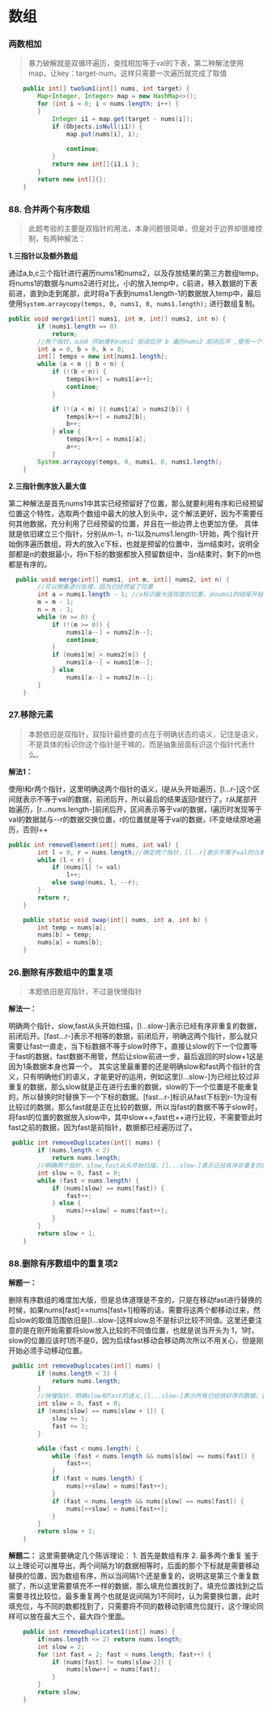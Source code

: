 # 数组

### 两数相加
> 暴力破解就是双循环遍历，查找相加等于val的下表，第二种解法使用map，让key：target-num，这样只需要一次遍历就完成了取值

```java
    public int[] twoSum1(int[] nums, int target) {
        Map<Integer, Integer> map = new HashMap<>();
        for (int i = 0; i < nums.length; i++) {
        }
            Integer i1 = map.get(target - nums[i]);
            if (Objects.isNull(i1)) {
                map.put(nums[i], i);
                
                continue;
            }
            return new int[]{i1,i };
        }
        return new int[]{};
    }

```

### 88. 合并两个有序数组

> 此题考验的主要是双指针的用法，本身问题很简单，但是对于边界却很难控制，有两种解法：

**1.三指针以及额外数组**

通过a,b,c三个指针进行遍历nums1和nums2，以及存放结果的第三方数组temp，将nums1的数据与nums2进行对比，小的放入temp中，c前进，移入数据的下表前进，直到b走到尾部，此时将a下表到nums1.length-1的数据放入temp中，最后使用```System.arraycopy(temps, 0, nums1, 0, nums1.length);``` 进行数组复制。

```java
public void merge1(int[] nums1, int m, int[] nums2, int n) {
        if (nums1.length == 0)
            return;
        //两个指针，a从0 开始便利nums1 前闭后开 b 遍历nums2 前闭后开 ,使用一个与nums1相同大小的数组存储，避免移动位置
        int a = 0, b = 0, k = 0;
        int[] temps = new int[nums1.length];
        while (a < m || b < n) {
            if (!(b < n)) {
                temps[k++] = nums1[a++];
                continue;
            }

            if (!(a < m) || nums1[a] > nums2[b]) {
                temps[k++] = nums2[b];
                b++;
            } else {
                temps[k++] = nums1[a];
                a++;
            }
        System.arraycopy(temps, 0, nums1, 0, nums1.length);
    }
```

**2.三指针倒序放入最大值**

 第二种解法是首先nums1中其实已经预留好了位置，那么就要利用有序和已经预留位置这个特性，选取两个数组中最大的放入到头中，这个解法更好，因为不需要任何其他数据，充分利用了已经预留的位置，并且在一些边界上也更加方便。
具体就是依旧建立三个指针，分别从m-1，n-1以及nums1.length-1开始，两个指针开始倒序遍历数组，将大的放入c下标，也就是预留的位置中，当m结束时，说明全部都是n的数据最小，将n下标的数据都放入预留数组中，当n结束时，剩下的m也都是有序的。

```java
  public void merge(int[] nums1, int m, int[] nums2, int n) {
        //可以倒着进行处理，因为已经预留了位置
        int a = nums1.length - 1; //a标识最大值存放的位置，从nums1的结尾开始
        m = m - 1;
        n = n - 1;
        while (n >= 0) {
            if (!(m >= 0)) {
                nums1[a--] = nums2[n--];
                continue;
            }
            if (nums1[m] > nums2[n]) {
                nums1[a--] = nums1[m--];
            } else
                nums1[a--] = nums2[n--];
        }
    }
```
### 27.移除元素
> 本题依旧是双指针，双指针最终要的点在于明确状态的语义，记住是语义，不是具体的标识你这个指针是干嘛的，而是抽象层面标识这个指针代表什么。

**解法1：**

使用l和r两个指针，这里明确这两个指针的语义，l是从头开始遍历，[l...r-]这个区间就表示不等于val的数据，前闭后开，所以最后的结果返回r就行了。r从尾部开始遍历，[r...nums.length-]前闭后开，区间表示等于val的数据，l遍历时发现等于val的数据就与--r的数据交换位置，r的位置就是等于val的数据，l不变继续原地遍历，否则l++
```java
public int removeElement(int[] nums, int val) {
        int l = 0, r = nums.length;//确定两个指针，[l..r]表示不等于val的元素，依次递增。r指针表示等于val的数据[r...nums.length-]，依次递减扩大
        while (l < r) {
            if (nums[l] != val)
                l++;
            else swap(nums, l, --r);
        }
        return r;
    }

    public static void swap(int[] nums, int a, int b) {
        int temp = nums[a];
        nums[b] = temp;
        nums[a] = nums[b];
    }
```

### 26.删除有序数组中的重复项
> 本题依旧是双指针，不过是快慢指针

**解法一：**

明确两个指针，slow,fast从头开始扫描，[l...slow-]表示已经有序非重复的数据，前闭后开。[fast...r-]表示不相等的数据，前闭后开，明确这两个指针，那么就只需要让fast一直走，当下标数据不等于slow时停下，直接让slow的下一个位置等于fast的数据，fast数据不用管，然后让slow前进一步，最后返回的时slow+1这是因为1条数据本身也算一个。
其实这里最重要的还是明确slow和fast两个指针的含义，只有明确他们的语义，才能更好的运用，例如这里[l...slow-]为已经比较过非重复的数据，那么slow就是正在进行去重的数据，slow的下一个位置是不能重复的，所以替换时时替换下一个下标的数据。[fast...r-]标识从fast下标到r-1为没有比较过的数据，那么fast就是正在比较的数据，所以当fast的数据不等于slow时，将fast的位置的数据放入slow中，其中slow++,fast也++进行比较，不需要管此时fast之前的数据，因为fast是前指针，数据都已经遍历过了。
```java
 public int removeDuplicates(int[] nums) {
        if (nums.length < 2)
            return nums.length;
        //明确两个指针，slow,fast从头开始扫描，[l...slow-]表示已经有序非重复的数据，前闭后开。[fast...r-]表示不相等的数据，前闭后开
        int slow = 0, fast = 0;
        while (fast < nums.length) {
            if (nums[slow] == nums[fast]) {
                fast++;
            } else {
                nums[++slow] = nums[fast++];
            }
        }
        return slow + 1;
    }
```
### 88.删除有序数组中的重复项2
**解题一：**

删除有序数组的难度加大版，但是总体道理是不变的，只是在移动fast进行替换的时候，如果nums[fast]==nums[fast+1]相等的话，需要将这两个都移动过来，然后slow的取值范围依旧是[l...slow-]这样slow总不是标识比较不同值。这里还要注意的是在刚开始需要将slow放入比较的不同值位置，也就是说当开头为 1，1时，slow的位置应该时1而不是0，因为后续fast移动会移动两次所以不用关心，但是刚开始必须手动移动位置。

```java
 public int removeDuplicates(int[] nums) {
        if (nums.length < 3) {
            return nums.length;
        }
        //快慢指针，明确slow和fast的语义,[l...slow-]表示所有已经排好序的数据。[fast...r-]标识未扫描过的数据
        int slow = 0, fast = 0;
        if (nums[slow] == nums[slow + 1]) {
            slow += 1;
            fast += 1;
        }

        while (fast < nums.length) {
            while (fast < nums.length && nums[slow] == nums[fast]) {
                fast++;
            }
            if (fast < nums.length) {
                nums[++slow] = nums[fast++];
            }
            if (fast < nums.length && nums[slow] == nums[fast]) {
                nums[++slow] = nums[fast++];
            }
        }
        return slow + 1;
    }
```
**解题二：**
这里需要确定几个陈诉理论：
    1. 首先是数组有序
    2. 最多两个重复
鉴于以上理论可以推导出，两个间隔为1的数据相等时，后面的那个下标就是需要移动替换的位置，因为数组有序，所以当间隔1个还是重复的，说明这是第三个重复数据了，所以这里需要填充不一样的数据，那么填充位置找到了。填充位置找到之后需要寻找比较位，最多重复两个也就是说间隔为1不同时，认为需要换位置，此时填充位，与不同的数都找到了，只需要将不同的数移动到填充位就行，这个理论同样可以放在最大三个，最大四个里面。
```java
    public int removeDuplicates1(int[] nums) {
        if(nums.length <= 2) return nums.length;
        int slow = 2;
        for (int fast = 2; fast < nums.length; fast++) {
            if (nums[fast] != nums[slow-2]) {
                nums[slow++] = nums[fast];
            }
        }
        return slow;
    }
```
